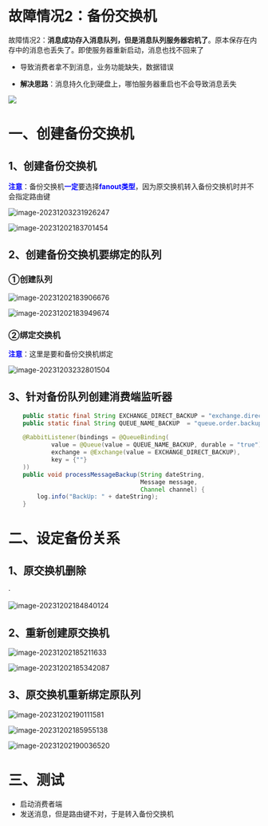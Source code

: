 # 故障情况2：备份交换机

故障情况2：**消息成功存入消息队列，但是消息队列服务器宕机了**。原本保存在内存中的消息也丢失了。即使服务器重新启动，消息也找不回来了

- 导致消费者拿不到消息，业务功能缺失，数据错误

- **解决思路**：消息持久化到硬盘上，哪怕服务器重启也不会导致消息丢失



![](https://nateshao-blog.oss-cn-shenzhen.aliyuncs.com/wx%E5%A4%87%E4%BB%BD%E4%BA%A4%E6%8D%A2%E6%9C%BA.png)

# 一、创建备份交换机

## 1、创建备份交换机

<span style="color:blue;font-weight:bolder;">注意</span>：备份交换机<span style="color:blue;font-weight:bolder;">一定</span>要选择<span style="color:blue;font-weight:bolder;">fanout类型</span>，因为原交换机转入备份交换机时并不会指定路由键

![image-20231203231926247](assets/image-20231203231926247.png)



![image-20231202183701454](assets/image-20231202183701454.png)



## 2、创建备份交换机要绑定的队列

### ①创建队列

![image-20231202183906676](assets/image-20231202183906676.png)





![image-20231202183949674](assets/image-20231202183949674.png)



### ②绑定交换机

<span style="color:blue;font-weight:bolder;">注意</span>：这里是要和备份交换机绑定

![image-20231203232801504](assets/image-20231203232801504.png)



## 3、针对备份队列创建消费端监听器

```java
    public static final String EXCHANGE_DIRECT_BACKUP = "exchange.direct.order.backup";
    public static final String QUEUE_NAME_BACKUP  = "queue.order.backup";

    @RabbitListener(bindings = @QueueBinding(
            value = @Queue(value = QUEUE_NAME_BACKUP, durable = "true"),
            exchange = @Exchange(value = EXCHANGE_DIRECT_BACKUP),
            key = {""}
    ))
    public void processMessageBackup(String dateString,
                                     Message message,
                                     Channel channel) {
        log.info("BackUp: " + dateString);
    }
```



# 二、设定备份关系

## 1、原交换机删除

·

![image-20231202184840124](assets/image-20231202184840124.png)



## 2、重新创建原交换机

![image-20231202185211633](assets/image-20231202185211633.png)



![image-20231202185342087](assets/image-20231202185342087.png)



## 3、原交换机重新绑定原队列

![image-20231202190111581](assets/image-20231202190111581.png)



![image-20231202185955138](assets/image-20231202185955138.png)



![image-20231202190036520](assets/image-20231202190036520.png)



# 三、测试

- 启动消费者端
- 发送消息，但是路由键不对，于是转入备份交换机
